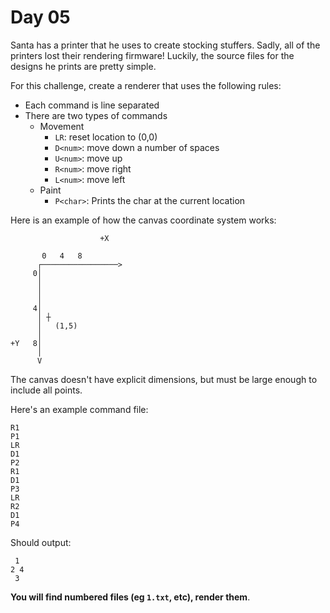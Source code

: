 # Day 05

Santa has a printer that he uses to create stocking stuffers. Sadly, all of the printers lost their rendering firmware! Luckily, the source files for the designs he prints are pretty simple.

For this challenge, create a renderer that uses the following rules:

- Each command is line separated
- There are two types of commands
    - Movement
        - `LR`: reset location to (0,0)
        - `D<num>`: move down a number of spaces
        - `U<num>`: move up
        - `R<num>`: move right
        - `L<num>`: move left
    - Paint
        - `P<char>`: Prints the char at the current location

Here is an example of how the canvas coordinate system works:

```
                    +X

       0   4   8
      ┌─────────────────>
     0│
      │
      │
      │
     4│
      │ ┼
      │   (1,5)
      │
+Y   8│
      │
      V
```

The canvas doesn't have explicit dimensions, but must be large enough to include all points.


Here's an example command file:

```
R1
P1
LR
D1
P2
R1
D1
P3
LR
R2
D1
P4
```

Should output:

```
 1
2 4
 3
```

**You will find numbered files (eg `1.txt`, etc), render them**.
